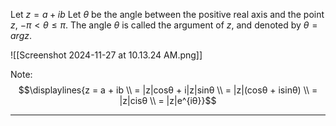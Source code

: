 Let $z = a + ib$
Let $θ$ be the angle between the positive real axis and the point $z$, $-\pi < θ ≤ \pi$.
The angle $θ$ is called the argument of $z$, and denoted by $θ = argz$.

![[Screenshot 2024-11-27 at 10.13.24 AM.png]]

Note: $$\displaylines{z = a + ib \\ = |z|cosθ + i|z|sinθ \\ = |z|(cosθ + isinθ) \\ = |z|cisθ \\ = |z|e^{iθ}}$$

---

